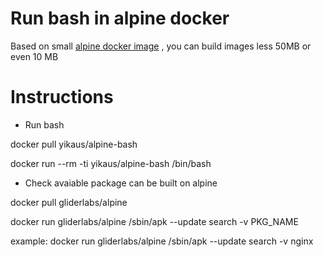 # Run bash in alpine docker 

Based on small [alpine docker image] , you can build images less 50MB or even 10 MB

# Instructions

- Run bash

docker pull yikaus/alpine-bash

docker run --rm -ti yikaus/alpine-bash /bin/bash 

- Check avaiable package can be built on alpine

docker pull gliderlabs/alpine

docker run gliderlabs/alpine /sbin/apk --update search -v PKG_NAME

example:
docker run gliderlabs/alpine /sbin/apk --update search -v nginx

[alpine docker image]: https://github.com/gliderlabs/docker-alpine
